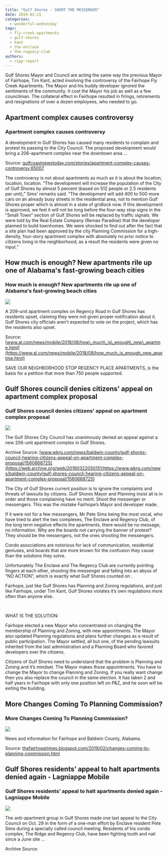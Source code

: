 ```yaml
---
title: "Gulf Shores - SHOOT THE MESSENGER"
date: 2019-02-21
categories: 
  - wonderful-wednesday
tags: 
  - fly-creek-apartments
  - gulf-shores
  - kant
  - the-enclave
  - the-regency-club
authors: 
  - ripp-report
---
```


Gulf Shores Mayor and Council are acting the same way the previous Mayor of Fairhope, Tim Kant, acted involving the controversy of the Fairhope Fly Creek Apartments. The Mayor and his buddy developer ignored the sentiments of the community. It cost the Mayor his job as well as a few councilman. The collateral effect in Fairhope resulted in firings, retirements and resignations of over a dozen employees, who needed to go.

## Apartment complex causes controversy

### Apartment complex causes controversy

A development in Gulf Shores has caused many residents to complain and protest its passing to the City Council. The proposed development would bring a 206-apartment complex near the downtown area …

Source: [gulfcoastnewstoday.com/stories/apartment-complex-causes-controversy,65007](http://gulfcoastnewstoday.com/stories/apartment-complex-causes-controversy,65007)

The controversy is not about apartments as much as it is about the location, location, location. “The development will increase the population of the City of Gulf Shores by almost 5 percent (based on 512 people or 2.5 residents per unit),” Sims’ remarks said. “The development will add 400 to 500 more cars on an already busy streets in the residential area, not to mention Gulf Shores proper which is almost in a state of gridlock now. If this development is approved, we feel it will not be long before the four-way stop signs in the "Small Town" section of Gulf Shores will be replaced by traffic signals. We were told by the Real Estate Company (Remax Paradise) that the developer planned to build townhomes. We were shocked to find out after the fact that a site plan had been approved by the city Planning Commission for a high-density, four-story apartment complex with absolutely no prior notice to citizens living in the neighborhood; as a result the residents were given no input.”

## How much is enough? New apartments rile up one of Alabama's fast-growing beach cities

### How much is enough? New apartments rile up one of Alabama's fast-growing beach cities

![](https://image.al.com/home/bama-media/width620/img/news_mobile_impact/photo/24745029-standard.jpeg)

A 209-unit apartment complex on Regency Road in Gulf Shores has residents upset, claiming they were not given proper notification about it. Gulf Shores city officials aren't expected to vote on the project, which has the residents also upset.

Source: [www.al.com/news/mobile/2018/08/how\_much\_is\_enough\_new\_apartme.html](https://www.al.com/news/mobile/2018/08/how_much_is_enough_new_apartme.html)

SAVE OUR NEIGHBORHOOD STOP REGENCY PLACE APARTMENTS, is the basis for a petition that more than 750 people supported.

## Gulf Shores council denies citizens' appeal on apartment complex proposal

### Gulf Shores council denies citizens' appeal on apartment complex proposal

![](https://media.wkrg.com/nxs-wkrgtv-media-us-east-1/photo/Gulf_Shores_council_denies_citizens__app_1_60657208_ver1.0_1280_720.jpg)

The Gulf Shores City Council has unanimously denied an appeal against a new 206-unit apartment complex in Gulf Shores.

Archive Source: [www.wkrg.com/news/baldwin-county/gulf-shores-council-hearing-citizens-appeal-on-apartment-complex-proposal/1560668725](https://web.archive.org/web/20190322050151/https://www.wkrg.com/news/baldwin-county/gulf-shores-council-hearing-citizens-appeal-on-apartment-complex-proposal/1560668725)

The City of Gulf Shores current position is to ignore the complaints and threats of lawsuits by citizens. Gulf Shores Mayor and Planning insist all is in order and those complaining have no merit. Shoot the messenger or messengers. This was the mistake Fairhope’s Mayor and developer made.

If it were not for a few messengers, Mr Pete Sims being the most vocal, who have tried to alert the two complexes, The Enclave and Regency Club, of the long term negative effects the apartments, there would be no message, no information. Why are the boards not carrying the banner of protest? They should be the messengers, not the ones shooting the messengers.

Condo associations are notorious for lack of communication, residential geniuses, and boards that are more known for the confusion they cause than the solutions they solve.

Unfortunately The Enclave and The Regency Club are currently pointing fingers at each other, shooting the messenger and falling into an abyss of “NO ACTION”, which is exactly what Gulf Shores counted on .

Fairhope, just like Gulf Shores has Planning and Zoning regulations, and just like Fairhope, under Tim Kant, Gulf Shores violates it’s own regulations more often than anyone else.

 

WHAT IS THE SOLUTION:

Fairhope elected a new Mayor who concentrated on changing the membership of Planning and Zoning, with new appointments. The Mayor also updated Planning regulations and plans further changes as a result of public participation. The Mayor settled, all but one, of the pending lawsuits inherited from the last administration and a Planning Board who favored developers over the citizens.

Citizens of Gulf Shores need to understand that the problem is Planning and Zoning and it’s mindset. The Mayor makes those appointments. You have to change the Mayor to change Planning and Zoning. If you really want change then you also replace the council in the same election. It has taken 2 and half years in Fairhope with only one position left on P&Z, and he soon will be exiting the building.

## More Changes Coming To Planning Commission?

### More Changes Coming To Planning Commission?

![](https://4.bp.blogspot.com/-BULwEqCQVxI/XGaZbt7FxAI/AAAAAAAARRs/1HpkNhhR6LkphQX9mpbALazSZT63W_aPACLcBGAs/w1200-h630-p-k-no-nu/turner.jpeg)

News and information for Fairhope and Baldwin County, Alabama.

Source: [thefairhopetimes.blogspot.com/2019/02/changes-coming-to-planning-commission.html](https://thefairhopetimes.blogspot.com/2019/02/changes-coming-to-planning-commission.html)

## Gulf Shores residents’ appeal to halt apartments denied again - Lagniappe Mobile

### Gulf Shores residents’ appeal to halt apartments denied again - Lagniappe Mobile

![](https://lagniappemobile.com/wp-content/uploads/2018/08/Gulf-Shores-Apts.-sign.jpg)

The anti-apartment group in Gulf Shores made one last appeal to the City Council on Oct. 29 in the form of a one-man effort by Enclave resident Pete Sims during a specially called council meeting. Residents of his condo complex, The Ridge and Regency Club, have been fighting tooth and nail since a June site …

Archive Source:
